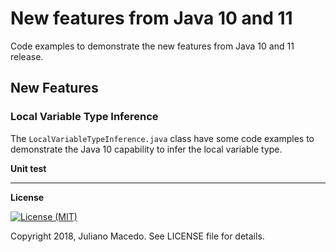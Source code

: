 # New features from Java 10 and 11
Code examples to demonstrate the new features from Java 10 and 11 release.

## New Features

### Local Variable Type Inference

The <code>LocalVariableTypeInference.java</code> class have some code examples to demonstrate 
the Java 10 capability to infer the local variable type.


**Unit test**


___
**License**

[![License (MIT)](https://img.shields.io/badge/license-MIT-brightgreen.svg?style=flat-square)](http://opensource.org/licenses/MIT)

Copyright 2018, Juliano Macedo.
See LICENSE file for details.
